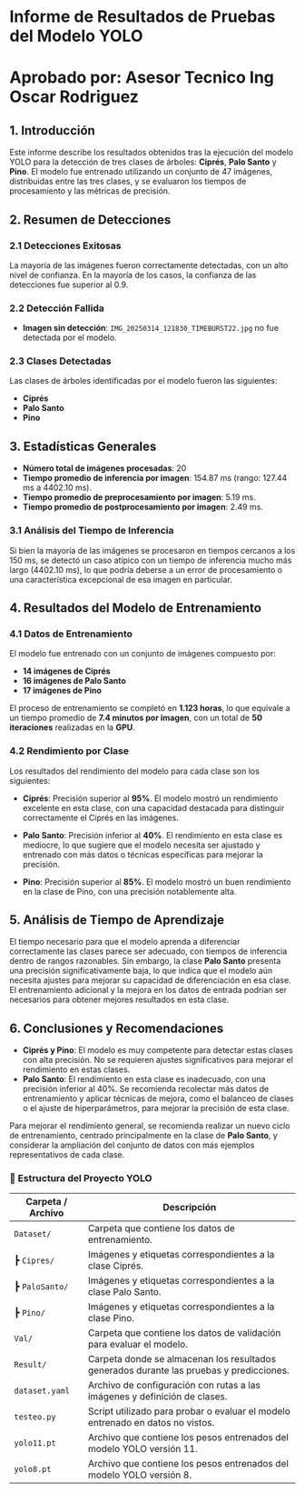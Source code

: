 # Informe de Resultados de Pruebas del Modelo YOLO
# Aprobado por: Asesor Tecnico Ing Oscar Rodriguez

## 1. Introducción

Este informe describe los resultados obtenidos tras la ejecución del modelo YOLO para la detección de tres clases de árboles: **Ciprés**, **Palo Santo** y **Pino**. El modelo fue entrenado utilizando un conjunto de 47 imágenes, distribuidas entre las tres clases, y se evaluaron los tiempos de procesamiento y las métricas de precisión.

## 2. Resumen de Detecciones

### 2.1 Detecciones Exitosas
La mayoría de las imágenes fueron correctamente detectadas, con un alto nivel de confianza. En la mayoría de los casos, la confianza de las detecciones fue superior al 0.9.

### 2.2 Detección Fallida
- **Imagen sin detección**: `IMG_20250314_121830_TIMEBURST22.jpg` no fue detectada por el modelo.

### 2.3 Clases Detectadas
Las clases de árboles identificadas por el modelo fueron las siguientes:
- **Ciprés**
- **Palo Santo**
- **Pino**

## 3. Estadísticas Generales

- **Número total de imágenes procesadas**: 20
- **Tiempo promedio de inferencia por imagen**: 154.87 ms (rango: 127.44 ms a 4402.10 ms).
- **Tiempo promedio de preprocesamiento por imagen**: 5.19 ms.
- **Tiempo promedio de postprocesamiento por imagen**: 2.49 ms.

### 3.1 Análisis del Tiempo de Inferencia
Si bien la mayoría de las imágenes se procesaron en tiempos cercanos a los 150 ms, se detectó un caso atípico con un tiempo de inferencia mucho más largo (4402.10 ms), lo que podría deberse a un error de procesamiento o una característica excepcional de esa imagen en particular.

## 4. Resultados del Modelo de Entrenamiento

### 4.1 Datos de Entrenamiento
El modelo fue entrenado con un conjunto de imágenes compuesto por:
- **14 imágenes de Ciprés**
- **16 imágenes de Palo Santo**
- **17 imágenes de Pino**

El proceso de entrenamiento se completó en **1.123 horas**, lo que equivale a un tiempo promedio de **7.4 minutos por imagen**, con un total de **50 iteraciones** realizadas en la **GPU**.

### 4.2 Rendimiento por Clase
Los resultados del rendimiento del modelo para cada clase son los siguientes:

- **Ciprés**: Precisión superior al **95%**. El modelo mostró un rendimiento excelente en esta clase, con una capacidad destacada para distinguir correctamente el Ciprés en las imágenes.
  
- **Palo Santo**: Precisión inferior al **40%**. El rendimiento en esta clase es mediocre, lo que sugiere que el modelo necesita ser ajustado y entrenado con más datos o técnicas específicas para mejorar la precisión.

- **Pino**: Precisión superior al **85%**. El modelo mostró un buen rendimiento en la clase de Pino, con una precisión notablemente alta.

## 5. Análisis de Tiempo de Aprendizaje

El tiempo necesario para que el modelo aprenda a diferenciar correctamente las clases parece ser adecuado, con tiempos de inferencia dentro de rangos razonables. Sin embargo, la clase **Palo Santo** presenta una precisión significativamente baja, lo que indica que el modelo aún necesita ajustes para mejorar su capacidad de diferenciación en esa clase. El entrenamiento adicional y la mejora en los datos de entrada podrían ser necesarios para obtener mejores resultados en esta clase.

## 6. Conclusiones y Recomendaciones

- **Ciprés y Pino**: El modelo es muy competente para detectar estas clases con alta precisión. No se requieren ajustes significativos para mejorar el rendimiento en estas clases.
- **Palo Santo**: El rendimiento en esta clase es inadecuado, con una precisión inferior al 40%. Se recomienda recolectar más datos de entrenamiento y aplicar técnicas de mejora, como el balanceo de clases o el ajuste de hiperparámetros, para mejorar la precisión de esta clase.

Para mejorar el rendimiento general, se recomienda realizar un nuevo ciclo de entrenamiento, centrado principalmente en la clase de **Palo Santo**, y considerar la ampliación del conjunto de datos con más ejemplos representativos de cada clase.

### 📂 Estructura del Proyecto YOLO

| Carpeta / Archivo        | Descripción                                                                                     |
|---------------------------|-------------------------------------------------------------------------------------------------|
| `Dataset/`               | Carpeta que contiene los datos de entrenamiento.                                               |
| ┣ `Cipres/`              | Imágenes y etiquetas correspondientes a la clase Ciprés.                                       |
| ┣ `PaloSanto/`           | Imágenes y etiquetas correspondientes a la clase Palo Santo.                                   |
| ┣ `Pino/`                | Imágenes y etiquetas correspondientes a la clase Pino.                                         |
| `Val/`                   | Carpeta que contiene los datos de validación para evaluar el modelo.                            |
| `Result/`                | Carpeta donde se almacenan los resultados generados durante las pruebas y predicciones.         |
| `dataset.yaml`           | Archivo de configuración con rutas a las imágenes y definición de clases.                       |
| `testeo.py`              | Script utilizado para probar o evaluar el modelo entrenado en datos no vistos.                  |
| `yolo11.pt`              | Archivo que contiene los pesos entrenados del modelo YOLO versión 11.                            |
| `yolo8.pt`               | Archivo que contiene los pesos entrenados del modelo YOLO versión 8.                              |

